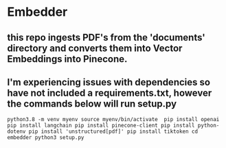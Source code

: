 # Embedder

## this repo ingests PDF's from the 'documents' directory and converts them into Vector Embeddings into Pinecone.

## I'm experiencing issues with dependencies so have not included a requirements.txt, however the commands below will run setup.py

``
python3.8 -m venv myenv
source myenv/bin/activate 
pip install openai
pip install langchain
pip install pinecone-client
pip install python-dotenv
pip install 'unstructured[pdf]'
pip install tiktoken
cd embedder
python3 setup.py
``